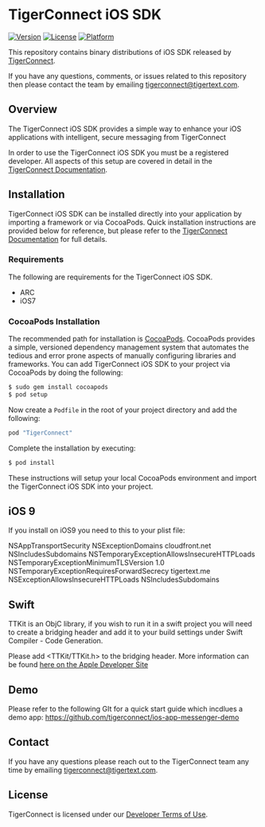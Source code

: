 # TigerConnect iOS SDK

[![Version](https://img.shields.io/cocoapods/v/TigerConnect.svg?style=flat)](http://cocoapods.org/pods/TigerConnect)
[![License](https://img.shields.io/cocoapods/l/TigerConnect.svg?style=flat)](http://cocoapods.org/pods/TigerConnect)
[![Platform](https://img.shields.io/cocoapods/p/TigerConnect.svg?style=flat)](http://cocoapods.org/pods/TigerConnect)

This repository contains binary distributions of iOS SDK released by [TigerConnect](http://tigertext.com/tigerconnect).

If you have any questions, comments, or issues related to this repository then please contact the team by emailing [tigerconnect@tigertext.com](mailto:tigerconnect@tigertext.com).

## Overview

The TigerConnect iOS SDK provides a simple way to enhance your iOS applications with intelligent, secure messaging from TigerConnect

In order to use the TigerConnect iOS SDK you must be a registered developer. All aspects of this setup are covered in detail in the [TigerConnect Documentation](http://https://tigerconnect.readme.io/v2).

## Installation

TigerConnect iOS SDK can be installed directly into your application by importing a framework or via CocoaPods. Quick installation instructions are provided below for reference, but please refer to the [TigerConnect Documentation](https://tigerconnect.readme.io/v2) for full details.

### Requirements

The following are requirements for the TigerConnect iOS SDK.
* ARC
* iOS7

### CocoaPods Installation

The recommended path for installation is [CocoaPods](http://cocoapods.org/). CocoaPods provides a simple, versioned dependency management system that automates the tedious and error prone aspects of manually configuring libraries and frameworks. You can add TigerConnect iOS SDK to your project via CocoaPods by doing the following:

```sh
$ sudo gem install cocoapods
$ pod setup
```

Now create a `Podfile` in the root of your project directory and add the following:

```ruby
pod "TigerConnect"
```

Complete the installation by executing:

```sh
$ pod install
```
These instructions will setup your local CocoaPods environment and import the TigerConnect iOS SDK into your project. 

## iOS 9

If you install on iOS9 you need to this to your plist file:

<key>NSAppTransportSecurity</key>
<dict>
<key>NSExceptionDomains</key>
<dict>
<key>cloudfront.net</key>
<dict>
<key>NSIncludesSubdomains</key>
<true/>
<key>NSTemporaryExceptionAllowsInsecureHTTPLoads</key>
<true/>
<key>NSTemporaryExceptionMinimumTLSVersion</key>
<string>1.0</string>
<key>NSTemporaryExceptionRequiresForwardSecrecy</key>
<false/>
</dict>
<key>tigertext.me</key>
<dict>
<key>NSExceptionAllowsInsecureHTTPLoads</key>
<false/>
<key>NSIncludesSubdomains</key>
<true/>
</dict>
</dict>
</dict>

## Swift

TTKit is an ObjC library, if you wish to run it in a swift project you will need to create a bridging header and add it to your build settings under Swift Compiler - Code Generation.

Please add <TTKit/TTKit.h> to the bridging header.  More information can be found [here on the Apple Developer Site](https://developer.apple.com/library/ios/documentation/Swift/Conceptual/BuildingCocoaApps/MixandMatch.html)

## Demo

Please refer to the following GIt for a quick start guide which incdlues a demo app:
https://github.com/tigerconnect/ios-app-messenger-demo

## Contact

If you have any questions please reach out to the TigerConnect team any time by emailing [tigerconnect@tigertext.com](mailto:tigerconnect@tigertext.com).

## License

TigerConnect is licensed under our [Developer Terms of Use](http://www.tigertext.com/developer-terms-of-use/).
